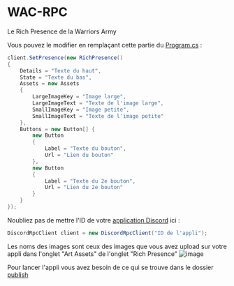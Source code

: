 # WAC-RPC
Le Rich Presence de la Warriors Army

Vous pouvez le modifier en remplaçant cette partie du [Program.cs](WAC/WAC/Program.cs) :
```C#
client.SetPresence(new RichPresence()
{
    Details = "Texte du haut",
    State = "Texte du bas",
    Assets = new Assets
    {
        LargeImageKey = "Image large",
        LargeImageText = "Texte de l'image large",
        SmallImageKey = "Image petite",
        SmallImageText = "Texte de l'image petite"
    },
    Buttons = new Button[] {
        new Button
        {
            Label = "Texte du bouton",
            Url = "Lien du bouton"
        },
        new Button
        {
            Label = "Texte du 2e bouton",
            Url = "Lien du 2e bouton"
        }
    }
});
```
Noubliez pas de mettre l'ID de votre [application Discord](https://discord.com/developers/applications) ici :
```C#
DiscordRpcClient client = new DiscordRpcClient("ID de l'appli");
```

Les noms des images sont ceux des images que vous avez upload sur votre appli dans l'onglet "Art Assets" de l'onglet "Rich Presence"
![image](https://user-images.githubusercontent.com/73444916/122687537-3dedaf80-d217-11eb-93c1-f17cde46e2b7.png)

Pour lancer l'appli vous avez besoin de ce qui se trouve dans le dossier [publish](WAC/WAC/publish)

